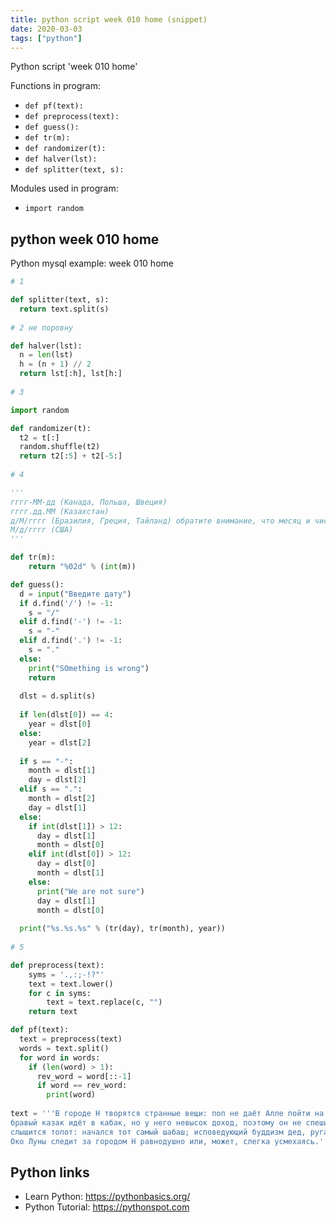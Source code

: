 ```yaml
---
title: python script week 010 home (snippet)
date: 2020-03-03
tags: ["python"]
---
```

Python script 'week 010 home'

Functions in program: 
* `def pf(text):`
* `def preprocess(text):`
* `def guess():`
* `def tr(m):`
* `def randomizer(t):`
* `def halver(lst):`
* `def splitter(text, s):`

Modules used in program: 
* `import random `

## python week 010 home

Python mysql example: week 010 home

```python
# 1

def splitter(text, s):
  return text.split(s)
  
# 2 не поровну

def halver(lst):
  n = len(lst)
  h = (n + 1) // 2
  return lst[:h], lst[h:]
  
# 3

import random 

def randomizer(t):
  t2 = t[:]
  random.shuffle(t2)
  return t2[:5] + t2[-5:]
  
# 4

'''
гггг-ММ-дд (Канада, Польша, Швеция)
гггг.дд.ММ (Казахстан)
д/М/гггг (Бразилия, Греция, Тайланд) обратите внимание, что месяц и число могут записываться одной цифрой
М/д/гггг (США)
'''

def tr(m):
    return "%02d" % (int(m))

def guess():
  d = input("Введите дату")
  if d.find('/') != -1:
    s = "/"
  elif d.find('-') != -1:
    s = "-"
  elif d.find('.') != -1:
    s = "."
  else:
    print("SOmething is wrong")
    return
  
  dlst = d.split(s)
  
  if len(dlst[0]) == 4:
    year = dlst[0]
  else:
    year = dlst[2]
  
  if s == "-":
    month = dlst[1]
    day = dlst[2]
  elif s == ".":
    month = dlst[2]
    day = dlst[1]
  else:
    if int(dlst[1]) > 12:
      day = dlst[1]
      month = dlst[0]
    elif int(dlst[0]) > 12:
      day = dlst[0]
      month = dlst[1]
    else:
      print("We are not sure")
      day = dlst[1]
      month = dlst[0]
  
  print("%s.%s.%s" % (tr(day), tr(month), year))
  
# 5

def preprocess(text):
    syms = '.,:;-!?"'
    text = text.lower()
    for c in syms:
        text = text.replace(c, "")
    return text

def pf(text):
  text = preprocess(text)
  words = text.split()
  for word in words:
    if (len(word) > 1):
      rev_word = word[::-1]
      if word == rev_word:
        print(word)
    
text = '''В городе Н творятся странные вещи: поп не даёт Алле пойти на шабаш, его довод прост - это грешно, того и гляди будет новый всемирный потоп; 
бравый казак идёт в кабак, но у него невысок доход, поэтому он не спешит озвучивать заказ, а пересчитывает монеты, думает как дожить до получки;
слышится топот: начался тот самый шабаш; исповедующий буддизм дед, ругаясь, прячется в шалаш...
Око Луны следит за городом Н равнодушно или, может, слегка усмехаясь.'''

```

## Python links

- Learn Python: https://pythonbasics.org/
- Python Tutorial: https://pythonspot.com
